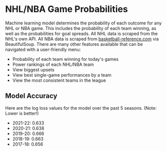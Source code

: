 # NHL/NBA Game Probabilities

Machine learning model determines the probability of each outcome for any NHL or NBA game. This includes the probability of each team winning, as well as the probabilities for goal spreads. All NHL data is scraped from the NHL's own API. All NBA data is scraped from [basketball-reference.com](basketball-reference.com) via BeautifulSoup. There are many other features available that can be navigated with a user-friendly menu:

- Probability of each team winning for today's games
- Power rankings of each NHL/NBA team
- View biggest upsets
- View best single-game performances by a team
- View the most consistent teams in the league

## Model Accuracy

Here are the log loss values for the model over the past 5 seasons. (Note: Lower is better!)  
- 2021-22: 0.633  
- 2020-21: 0.638  
- 2019-20: 0.666  
- 2018-19: 0.663  
- 2017-18: 0.656
